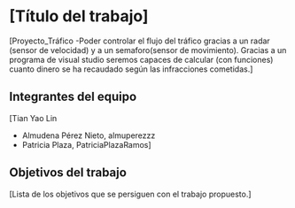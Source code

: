 # [Título del trabajo]

[Proyecto_Tráfico
-Poder controlar el flujo del tráfico gracias a un radar (sensor de velocidad) y a un semaforo(sensor de movimiento). Gracias a un programa de visual studio seremos capaces de calcular (con funciones) cuanto dinero se ha recaudado según las infracciones cometidas.]

## Integrantes del equipo

[Tian Yao Lin
- Almudena Pérez Nieto, almuperezzz
- Patricia Plaza, PatriciaPlazaRamos]

## Objetivos del trabajo

[Lista de los objetivos que se persiguen con el trabajo propuesto.]
